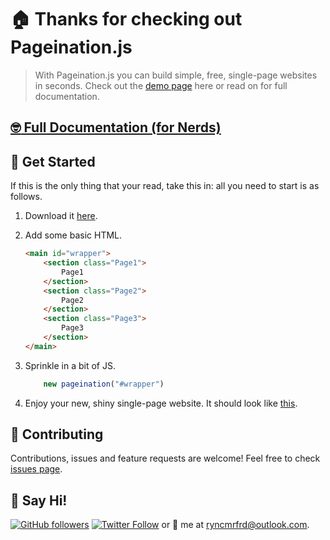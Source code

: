 # :house: Thanks for checking out Pageination.js
> With Pageination.js you can build simple, free, single-page websites in seconds. Check out the [demo page](https://ryncmrfrd.com/pageination) here or read on for full documentation.

## [:nerd_face: Full Documentation (for Nerds)](https://github.com/ryncmrfrd/pageination/blob/master/documentation.md)

## :rocket: Get Started

If this is the only thing that your read, take this in: all you need to start is as follows.
    
1) Download it [here](https://raw.githubusercontent.com/ryncmrfrd/pageination/master/dist/3.1.0/pageination-3.1.0.min.js).
    
2) Add some basic HTML.
    ```html
    <main id="wrapper">
        <section class="Page1">
            Page1
        </section>
        <section class="Page2">
            Page2
        </section>
        <section class="Page3">
            Page3
        </section>
    </main>
    ```
    
3) Sprinkle in a bit of JS.
    ```js
        new pageination("#wrapper")
    ```

4) Enjoy your new, shiny single-page website. It should look like [this](https://ryncmrfrd.com/pageination).

## :handshake: Contributing

Contributions, issues and feature requests are welcome!
Feel free to check [issues page](https://github.com/ryncmrfrd/pageination/issues).

## :wave: Say Hi!

[![GitHub followers](https://img.shields.io/github/followers/ryncmrfrd?label=Follow&style=social)](https://github.com/ryncmrfrd)
[![Twitter Follow](https://img.shields.io/twitter/follow/ryncmrfrd?label=Follow&style=social)](https://twitter.com/ryncmrfrd)
or :email: me at [ryncmrfrd@outlook.com](mailto:ryncmrfrd@outlook.com).
